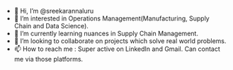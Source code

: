 - 👋 Hi, I’m @sreekarannaluru
- 👀 I’m interested in Operations Management(Manufacturing, Supply Chain and Data Science).
- 🌱 I’m currently learning nuances in Supply Chain Management.
- 💞️ I’m looking to collaborate on projects which solve real world problems.
- 📫 How to reach me : Super active on LinkedIn and Gmail. Can contact me via those platforms.

<!---
sreekarannaluru/sreekarannaluru is a ✨ special ✨ repository because its `README.md` (this file) appears on your GitHub profile.
You can click the Preview link to take a look at your changes.
--->
